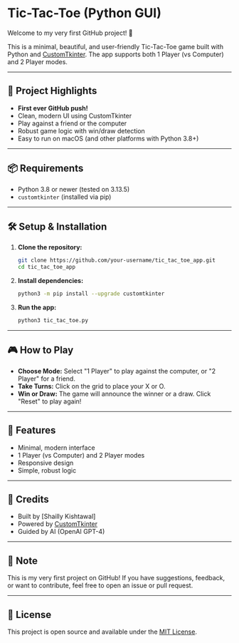 # Tic-Tac-Toe (Python GUI)

Welcome to my very first GitHub project! 🎉

This is a minimal, beautiful, and user-friendly Tic-Tac-Toe game built with Python and [CustomTkinter](https://github.com/TomSchimansky/CustomTkinter). The app supports both 1 Player (vs Computer) and 2 Player modes.

---

## 🚀 Project Highlights
- **First ever GitHub push!**
- Clean, modern UI using CustomTkinter
- Play against a friend or the computer
- Robust game logic with win/draw detection
- Easy to run on macOS (and other platforms with Python 3.8+)

---

## 📦 Requirements
- Python 3.8 or newer (tested on 3.13.5)
- `customtkinter` (installed via pip)

---

## 🛠️ Setup & Installation
1. **Clone the repository:**
   ```bash
   git clone https://github.com/your-username/tic_tac_toe_app.git
   cd tic_tac_toe_app
   ```
2. **Install dependencies:**
   ```bash
   python3 -m pip install --upgrade customtkinter
   ```
3. **Run the app:**
   ```bash
   python3 tic_tac_toe.py
   ```

---

## 🎮 How to Play
- **Choose Mode:** Select "1 Player" to play against the computer, or "2 Player" for a friend.
- **Take Turns:** Click on the grid to place your X or O.
- **Win or Draw:** The game will announce the winner or a draw. Click "Reset" to play again!

---

## 🧩 Features
- Minimal, modern interface
- 1 Player (vs Computer) and 2 Player modes
- Responsive design
- Simple, robust logic

---

## 🤝 Credits
- Built by [Shailly Kishtawal]
- Powered by [CustomTkinter](https://github.com/TomSchimansky/CustomTkinter)
- Guided by AI (OpenAI GPT-4)

---

## 📢 Note
This is my very first project on GitHub! If you have suggestions, feedback, or want to contribute, feel free to open an issue or pull request.

---

## 📜 License
This project is open source and available under the [MIT License](LICENSE). 
